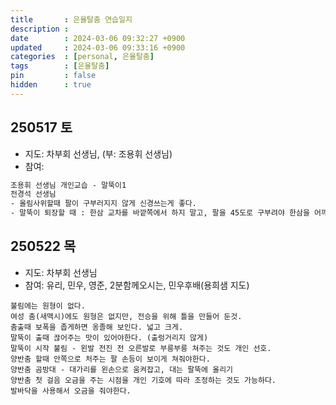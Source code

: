 ```yaml
---
title       : 은율탈춤 연습일지
description : 
date        : 2024-03-06 09:32:27 +0900
updated     : 2024-03-06 09:33:16 +0900
categories  : [personal, 은율탈춤]
tags        : [은율탈춤]
pin         : false
hidden      : true
---
```


## 250517 토
- 지도: 차부회 선생님, (부: 조용휘 선생님)
- 참여: 
```txt
조용휘 선생님 개인교습 - 말뚝이1
전경석 선생님
- 올림사위할때 팔이 구부러지지 않게 신경쓰는게 좋다.
- 말뚝이 퇴장할 때 : 한삼 교차를 바깥쪽에서 하지 말고, 팔을 45도로 구부려야 한삼을 어깨에 걸칠 수 있다. (첫박에 몸과 고개를 자연스럽게 앞으로 구부리기)
```

## 250522 목
- 지도: 차부회 선생님
- 참여: 유리, 민우, 영준, 2분함께오시는, 민우후배(용희샘 지도)

```tx
불림에는 원형이 없다.
여성 춤(새맥시)에도 원형은 없지만, 전승을 위해 틀을 만들어 둔것.
춤출때 보폭을 좁게하면 옹졸해 보인다. 넓고 크게.
말뚝이 출때 끊어주는 맛이 있어야한다. (출렁거리지 않게)
말뚝이 시작 불림 - 왼발 전진 전 오른발로 부릉부릉 쳐주는 것도 개인 선호.
양반춤 할때 안쪽으로 처주는 팔 손등이 보이게 쳐줘야한다.
양반춤 곰방대 - 대가리를 왼손으로 움켜잡고, 대는 팔뚝에 올리기
양반춤 첫 걸음 오금을 주는 시점을 개인 기호에 따라 조정하는 것도 가능하다.
발바닥을 사용해서 오금을 줘야한다.
```